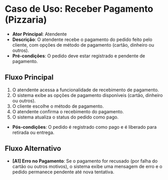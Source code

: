 # Caso de Uso: Receber Pagamento (Pizzaria)

- **Ator Principal**: Atendente
- **Descrição**: O atendente recebe o pagamento do pedido feito pelo cliente, com opções de método de pagamento (cartão, dinheiro ou outros).
- **Pré-condições**: O pedido deve estar registrado e pendente de pagamento.
  
## Fluxo Principal
1. O atendente acessa a funcionalidade de recebimento de pagamento.
2. O sistema exibe as opções de pagamento disponíveis (cartão, dinheiro ou outros).
3. O cliente escolhe o método de pagamento.
4. O atendente confirma o recebimento do pagamento.
5. O sistema atualiza o status do pedido como pago.

- **Pós-condições**: O pedido é registrado como pago e é liberado para retirada ou entrega.

## Fluxo Alternativo
- **[A1] Erro no Pagamento**: Se o pagamento for recusado (por falha do cartão ou outros motivos), o sistema exibe uma mensagem de erro e o pedido permanece pendente até nova tentativa.